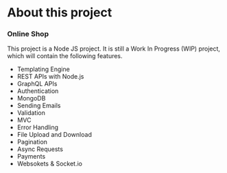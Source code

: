 # About this project
### Online Shop
This project is a Node JS project. It is still a Work In Progress (WIP) project, which will contain the following features.
- Templating Engine
- REST APIs with Node.js
- GraphQL APIs
- Authentication
- MongoDB
- Sending Emails
- Validation
- MVC
- Error Handling
- File Upload and Download
- Pagination
- Async Requests
- Payments
- Websokets & Socket.io
